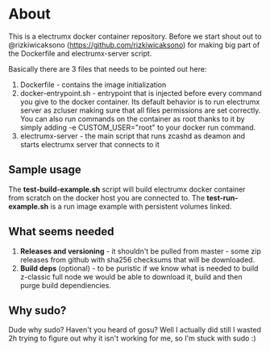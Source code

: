 # About

This is a electrumx docker container repository. Before we start shout out to @rizkiwicaksono (https://github.com/rizkiwicaksono) for making big part of the Dockerfile and electrumx-server script.

Basically there are 3 files that needs to be pointed out here:
1) Dockerfile - contains the image initialization
2) docker-entrypoint.sh - entrypoint that is injected before every command you give to the docker container. Its default behavior is to run electrumx server as zcluser making sure that all files permissions are set correctly. You can also run commands on the container as root thanks to it by simply adding -e CUSTOM_USER="root" to your docker run command.
3) electrumx-server - the main script that runs zcashd as deamon and starts electrumx server that connects to it


## Sample usage

The **test-build-example.sh** script will build electrumx docker container from scratch on the docker host you are connected to.
The **test-run-example.sh** is a run image example with persistent volumes linked.


## What seems needed

1) **Releases and versioning** - it shouldn't be pulled from master - some zip releases from github with sha256 checksums that will be downloaded.
2) **Build deps** (optional) - to be puristic if we know what is needed to build z-classic full node we would be able to download it, build and then purge build dependiencies.


## Why sudo?

Dude why sudo? Haven't you heard of gosu? Well I actually did still I wasted 2h trying to figure out why it isn't working for me, so I'm stuck with sudo :)
